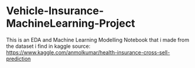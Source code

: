 # Vehicle-Insurance-MachineLearning-Project

This is an EDA and Machine Learning Modelling Notebook that i made from the dataset i find in kaggle source:
https://www.kaggle.com/anmolkumar/health-insurance-cross-sell-prediction
